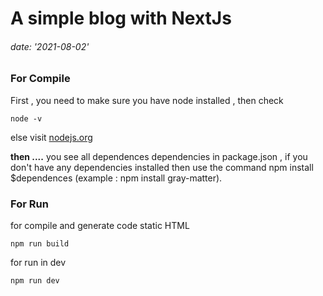 #   A simple blog with NextJs
###### date: '2021-08-02'


### For Compile
First , you need to make sure you have node installed , then check
```
node -v 
```
else visit [nodejs.org](https://nodejs.org/es/download/) 

**then ....**
you see all dependences dependencies in package.json ,  if you don't have any dependencies installed then use the command npm install $dependences (example : npm install gray-matter).

### For Run

for compile and generate code static HTML
```
npm run build 
```

for run in dev

```
npm run dev 
```